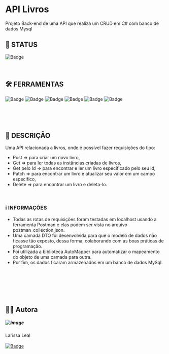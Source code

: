 # API Livros
Projeto Back-end de uma API que realiza um CRUD em C# com banco de dados Mysql

## 🔋 STATUS 
![Badge](https://img.shields.io/badge/status-%20finished-brightgreen)
<br><br><br>

## 🛠️ FERRAMENTAS 

![Badge](https://img.shields.io/badge/C%23-239120?style=for-the-badge&logo=c-sharp&logoColor=white)
![Badge](https://img.shields.io/badge/MySQL-005C84?style=for-the-badge&logo=mysql&logoColor=white)
![Badge](https://img.shields.io/badge/.NET-512BD4?style=for-the-badge&logo=dotnet&logoColor=white)
![Badge](https://img.shields.io/badge/NuGet-004880?style=for-the-badge&logo=nuget&logoColor=white)
![Badge](https://img.shields.io/badge/Postman-FF6C37?style=for-the-badge&logo=Postman&logoColor=white)
![Badge](https://img.shields.io/badge/Visual_Studio-5C2D91?style=for-the-badge&logo=visual%20studio&logoColor=white)

<br><br><br>



## 📝 DESCRIÇÃO
Uma API relacionada a livros, onde é possível fazer requisições do tipo:
 - Post => para criar um novo livro, 
 - Get => para ler todas as instâncias criadas de livros, 
 - Get pelo Id => para encontrar e ler um livro especificado pelo seu id,
 - Patch => para encontrar um livro e atualizar seu valor em um campo especifico,
 - Delete => para encontrar um livro e deleta-lo.
 <br>
 
 ### ℹ️ INFORMAÇÕES
 - Todas as rotas de requisições foram testadas em localhost usando a ferramenta Postman e elas podem ser vista no arquivo postman_collection.json.
 - Uma camada DTO foi desenvolvida para que o modelo de dados não ficasse tão exposto, dessa forma, colaborando com as boas práticas de programação.
 - Foi utilizada a biblioteca AutoMapper para automatizar o mapeamento do objeto de uma camada para outra.
 - Por fim, os dados ficaram armazenados em um banco de dados MySql. 
<br><br><br>


<br><br><br>
## 👩‍💻 Autora
##### ![image](https://user-images.githubusercontent.com/108475403/207887950-ba78da66-243e-494a-bd19-68c6bd776e2f.png)


Larissa Leal 
<br><br>
[![Badge](https://img.shields.io/badge/LinkedIn-0077B5?style=for-the-badge&logo=linkedin&logoColor=white)](https://www.linkedin.com/in/larissa-leal-dias-408455157/)


